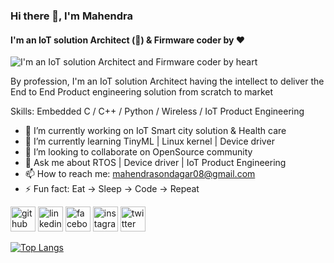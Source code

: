 ### Hi there 👋, I'm Mahendra
#### I'm an IoT solution Architect (:satellite:) & Firmware coder by :heart:
![I'm an IoT solution Architect and Firmware coder by heart ](https://arturssmirnovs.github.io/github-profile-readme-generator/images/banner.png)

By profession, I'm an IoT solution Architect having the intellect to deliver the End to End Product engineering solution from scratch to market 

Skills: Embedded C / C++ / Python / Wireless / IoT Product Engineering  

- 🔭 I’m currently working on IoT Smart city solution & Health care  
- 🌱 I’m currently learning TinyML | Linux kernel | Device driver  
- 👯 I’m looking to collaborate on OpenSource community  
- 💬 Ask me about RTOS | Device driver | IoT Product Engineering  
- 📫 How to reach me: mahendrasondagar08@gmail.com 
- ⚡ Fun fact: Eat -> Sleep -> Code -> Repeat  


[<img src='https://cdn.jsdelivr.net/npm/simple-icons@3.0.1/icons/github.svg' alt='github' height='40'>](https://github.com/MahendraSondagar)  [<img src='https://cdn.jsdelivr.net/npm/simple-icons@3.0.1/icons/linkedin.svg' alt='linkedin' height='40'>](https://www.linkedin.com/in/mahendra-sondagar/)  [<img src='https://cdn.jsdelivr.net/npm/simple-icons@3.0.1/icons/facebook.svg' alt='facebook' height='40'>](https://www.facebook.com/mahendra.sondagar)  [<img src='https://cdn.jsdelivr.net/npm/simple-icons@3.0.1/icons/instagram.svg' alt='instagram' height='40'>](https://www.instagram.com/mahendrasondagar/)  [<img src='https://cdn.jsdelivr.net/npm/simple-icons@3.0.1/icons/twitter.svg' alt='twitter' height='40'>](https://twitter.com/Mahendra_017)  

[![Top Langs](https://github-readme-stats.vercel.app/api/top-langs/?username=MahendraSondagar)](https://github.com/anuraghazra/github-readme-stats)

